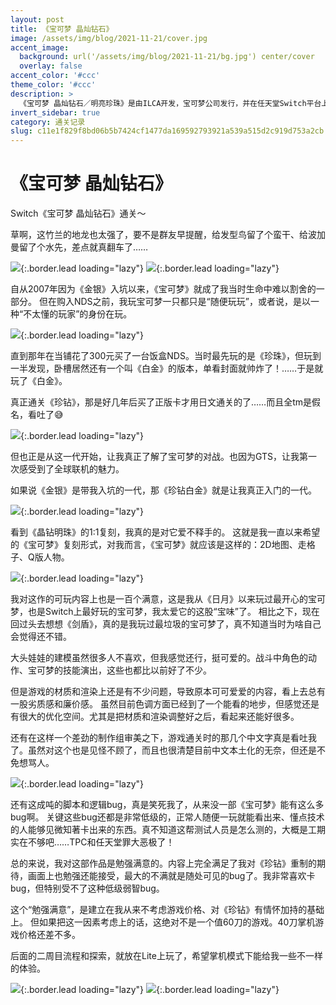 ```yaml
---
layout: post
title: 《宝可梦 晶灿钻石》
image: /assets/img/blog/2021-11-21/cover.jpg
accent_image: 
  background: url('/assets/img/blog/2021-11-21/bg.jpg') center/cover
  overlay: false
accent_color: '#ccc'
theme_color: '#ccc'
description: >
  《宝可梦 晶灿钻石／明亮珍珠》是由ILCA开发，宝可梦公司发行，并在任天堂Switch平台上发售的角色扮演游戏。本作是《宝可梦 钻石·珍珠》的重制版。 本作于2021年2月26日的宝可梦25周年发表会“Pokémon Presents 2021.02.26”上首次发表，并在后续公布于2021年11月19日全球发售。
invert_sidebar: true
category: 通关记录
slug: c11e1f829f8bd06b5b7424cf1477da169592793921a539a515d2c919d753a2cb
---
```


# 《宝可梦 晶灿钻石》

Switch《宝可梦 晶灿钻石》通关～

草啊，这竹兰的地龙也太强了，要不是群友早提醒，给发型鸟留了个蛮干、给波加曼留了个水先，差点就真翻车了……

![](/assets/img/blog/2021-11-21/5.jpg){:.border.lead loading="lazy"}
![](/assets/img/blog/2021-11-21/6.jpg){:.border.lead loading="lazy"}

自从2007年因为《金银》入坑以来，《宝可梦》就成了我当时生命中难以割舍的一部分。
但在购入NDS之前，我玩宝可梦一只都只是“随便玩玩”，或者说，是以一种“不太懂的玩家”的身份在玩。

![](/assets/img/blog/2021-11-21/3.jpg){:.border.lead loading="lazy"}

直到那年在当铺花了300元买了一台饭盒NDS。当时最先玩的是《珍珠》，但玩到一半发现，卧槽居然还有一个叫《白金》的版本，单看封面就帅炸了！……于是就玩了《白金》。

真正通关《珍钻》，那是好几年后买了正版卡才用日文通关的了……而且全tm是假名，看吐了😅

![](/assets/img/blog/2021-11-21/1.jpg){:.border.lead loading="lazy"}

但也正是从这一代开始，让我真正了解了宝可梦的对战。也因为GTS，让我第一次感受到了全球联机的魅力。

如果说《金银》是带我入坑的一代，那《珍钻白金》就是让我真正入门的一代。

![](/assets/img/blog/2021-11-21/2.jpg){:.border.lead loading="lazy"}

看到《晶钻明珠》的1:1复刻，我真的是对它爱不释手的。
这就是我一直以来希望的《宝可梦》复刻形式，对我而言，《宝可梦》就应该是这样的：2D地图、走格子、Q版人物。

![](/assets/img/blog/2021-11-21/4.jpg){:.border.lead loading="lazy"}

我对这作的可玩内容上也是一百个满意，这是我从《日月》以来玩过最开心的宝可梦，也是Switch上最好玩的宝可梦，我太爱它的这股“宝味”了。
相比之下，现在回过头去想想《剑盾》，真的是我玩过最垃圾的宝可梦了，真不知道当时为啥自己会觉得还不错。

大头娃娃的建模虽然很多人不喜欢，但我感觉还行，挺可爱的。战斗中角色的动作、宝可梦的技能演出，这些也都比以前好了不少。

但是游戏的材质和渲染上还是有不少问题，导致原本可可爱爱的内容，看上去总有一股劣质感和廉价感。
虽然目前色调方面已经到了一个能看的地步，但感觉还是有很大的优化空间。尤其是把材质和渲染调整好之后，看起来还能好很多。

还有在这样一个差劲的制作组审美之下，游戏通关时的那几个中文字真是看吐我了。虽然对这个也是见怪不顾了，而且也很清楚目前中文本土化的无奈，但还是不免想骂人。

![](/assets/img/blog/2021-11-21/7.jpg){:.border.lead loading="lazy"}

还有这成吨的脚本和逻辑bug，真是笑死我了，从来没一部《宝可梦》能有这么多bug啊。
关键这些bug还都是非常低级的，正常人随便一玩就能看出来、懂点技术的人能够见微知著卡出来的东西。真不知道这帮测试人员是怎么测的，大概是工期实在不够吧……TPC和任天堂罪大恶极了！

总的来说，我对这部作品是勉强满意的。内容上完全满足了我对《珍钻》重制的期待，画面上也勉强还能接受，最大的不满就是随处可见的bug了。我非常喜欢卡bug，但特别受不了这种低级弱智bug。

这个“勉强满意”，是建立在我从来不考虑游戏价格、对《珍钻》有情怀加持的基础上。
但如果把这一因素考虑上的话，这绝对不是一个值60刀的游戏。40刀掌机游戏价格还差不多。

后面的二周目流程和探索，就放在Lite上玩了，希望掌机模式下能给我一些不一样的体验。


![](/assets/img/blog/2021-11-21/8.jpg){:.border.lead loading="lazy"}
![](/assets/img/blog/2021-11-21/9.jpg){:.border.lead loading="lazy"}

